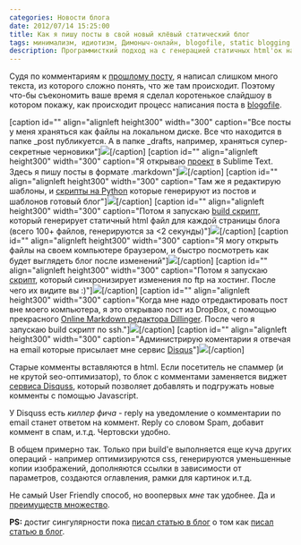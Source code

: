 ```yaml
---
categories: Новости блога
date: 2012/07/14 15:25:00
title: Как я пишу посты в свой новый клёвый статический блог
tags: минимализм, идиотизм, Димоныч-онлайн, blogofile, static blogging
description: Программисткий подход на с генерацией статичных html'ок на Python всместо тормознутого Wordpress
---
```

Судя по комментариям к [прошлому посту][id1], я написал слишком много текста, из которого сложно понять, что же там происходит. Поэтому что-бы съекономить ваше время я сделал коротенькое слайдшоу в котором покажу, как происходит процесс написания поста в [blogofile][id2].

[caption id="" align="alignleft height300" width="300" caption="Все посты у меня храняться как файлы на локальном диске. Все что находится в папке _post публикуется. А в папке _drafts, например, храняться супер-секретные черновики"]<a href="/uploads/blogofile/blogofile1.png"><img class="size-thumbnail" src="/uploads/blogofile/blogofile1-300x.png"/></a>[/caption]
[caption id="" align="alignleft height300" width="300" caption="Я открываю <a href="https://github.com/dmi3/thexnews.com/tree/master/blogofile/">проект</a> в Sublime Text. Здесь я пишу посты в формате .markdown"]<a href="/uploads/blogofile/blogofile2.png"><img class="size-thumbnail" src="/uploads/blogofile/blogofile2-300x.png"/></a>[/caption]
[caption id="" align="alignleft height300" width="300" caption="Там же я редактирую шаблоны, и <a href="https://github.com/dmi3/thexnews.com/tree/master/blogofile/_controllers/blog">скрипты на Python</a> которые генерируют из постов и шаблонов готовый блог"]<a href="/uploads/blogofile/blogofile3.png"><img class="size-thumbnail" src="/uploads/blogofile/blogofile3-300x.png"/></a>[/caption]
[caption id="" align="alignleft height300" width="300" caption="Потом я запускаю <a href="https://github.com/dmi3/thexnews.com/blob/master/build.sh">build скрипт</a>, который генерирует статичный html файл для каждой страницы блога (всего 100+ файлов, генерируются за <2 секунды)"]<a href="/uploads/blogofile/blogofile5.png"><img class="size-thumbnail" src="/uploads/blogofile/blogofile5-300x.png"/></a>[/caption]
[caption id="" align="alignleft height300" width="300" caption="Я могу открыть файлы на своем компьютере браузером, и быстро посмотреть как будет выглядеть блог после изменений"]<a href="/uploads/blogofile/blogofile4.png"><img class="size-thumbnail" src="/uploads/blogofile/blogofile4-300x.png"/></a>[/caption]
[caption id="" align="alignleft height300" width="300" caption="Потом я запускаю <a href="https://github.com/dmi3/thexnews.com/blob/master/deploy_production.sh">скрипт</a>, который синхронизирует изменения по ftp на хостинг. После чего их видите вы :)"]<a href="/uploads/blogofile/blogofile6.png"><img class="size-thumbnail" src="/uploads/blogofile/blogofile6-300x.png"/></a>[/caption]
[caption id="" align="alignleft height300" width="300" caption="Когда мне надо отредактировать пост вне моего компьютера, я это открываю пост из DropBox, с помощью прекрасного <a href='http://dillinger.io/'>Online Markdown редактора Dillinger</a>. После чего я запускаю build скрипт по ssh."]<a href="/uploads/blogofile/blogofile7.png"><img class="size-thumbnail" src="/uploads/blogofile/blogofile7-300x.png"/></a>[/caption]
[caption id="" align="alignleft height300" width="300" caption="Администрирую коментарии я отвечая на email которые присылает мне сервис <a href='http://disqus.com'>Disqus</a>"]<a href="/uploads/blogofile/blogofile8.png"><img class="size-thumbnail" src="/uploads/blogofile/blogofile8-300x.png"/></a>[/caption]


<div style="clear:both"></div>

Старые комменты вставляются в html. Если посетитель не спаммер (и не крутой seo-оптимизатор), то блок с комментами заменяется виджет [сервиса Disquss][id3], который позволяет добавлять и подгружать новые комменты с помощью Javascript. 

У Disquss есть *киллер фича* - reply на уведомление о комментарии по email станет ответом на коммент. Reply со словом Spam, добавит коммент в спам, и.т.д. Чертовски удобно.

В общем примерно так. Только при build'e выполняется еще куча других операций - например оптимизируются css, генерируются уменьшенные копии изображений, дополняются ссылки в зависимости от параметров, создаются оглавления, рамки для картинок и.т.д.

Не самый User Friendly способ, но воопервых *мне* так удобнее. Да и [преимуществ множество][id1].

**PS:** достиг сингулярности пока [писал статью в блог][si] о том как [писал статью в блог][si].


[id1]: http://thexnews.com/%D1%81%D1%82%D0%B0%D1%82%D0%B8%D1%87%D0%B5%D1%81%D0%BA%D0%B8%D0%B9-%D0%B1%D0%BB%D0%BE%D0%B3-blogofile.html  "Статическая генерация блога с помощью Blogofile"
[id2]: http://www.blogofile.com/ "Статический движок блога на python"
[id3]: http://disqus.com/ "Комментарии"
[si]: http://thexnews.com/%D0%BA%D0%B0%D0%BA-%D1%8F-%D0%BF%D0%B8%D1%88%D1%83-%D0%BF%D0%BE%D1%81%D1%82%D1%8B-%D0%B2-%D1%81%D0%B2%D0%BE%D0%B9-%D0%BD%D0%BE%D0%B2%D1%8B%D0%B9-%D0%BA%D0%BB%D1%91%D0%B2%D1%8B%D0%B9-%D1%81%D1%82%D0%B0%D1%82%D0%B8%D1%87%D0%B5%D1%81%D0%BA%D0%B8%D0%B9-%D0%B1%D0%BB%D0%BE%D0%B3.html





